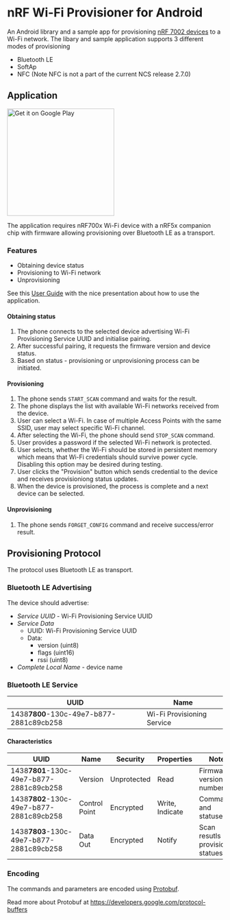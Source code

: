 # nRF Wi-Fi Provisioner for Android

An Android library and a sample app for provisioning [nRF 7002 devices](https://www.nordicsemi.com/Products/nRF7002) to a Wi-Fi network. The libary and sample application supports 3 different modes of provisioning
* Bluetooth LE
* SoftAp
* NFC (Note NFC is not a part of the current NCS release 2.7.0)

## Application

<a href='https://play.google.com/store/apps/details?id=no.nordicsemi.android.wifi.provisioning'><img alt='Get it on Google Play' src='https://play.google.com/intl/en_us/badges/static/images/badges/en_badge_web_generic.png' width='250'/></a>

The application requires nRF700x Wi-Fi device with a nRF5x companion chip with firmware allowing provisioning over Bluetooth LE as a transport.

### Features
- Obtaining device status
- Provisioning to Wi-Fi network
- Unprovisioning

See this [User Guide](doc/UserGuide.pdf) with the nice presentation about how to use the application.

#### Obtaining status

1. The phone connects to the selected device advertising Wi-Fi Provisioning Service UUID and initialise pairing.
2. After successful pairing, it requests the firmware version and device status.
3. Based on status - provisioning or unprovisioning process can be initiated. 

#### Provisioning

1. The phone sends `START_SCAN` command and waits for the result.
2. The phone displays the list with available Wi-Fi networks received from the device. 
3. User can select a Wi-Fi. In case of multiple Access Points with the same SSID, user may select specific Wi-Fi channel.
4. After selecting the Wi-Fi, the phone should send `STOP_SCAN` command.
5. User provides a password if the selected Wi-Fi network is protected.
7. User selects, whether the Wi-Fi should be stored in persistent memory which means that Wi-Fi credentials should survive power cycle. Disabling this option may be desired during testing.
8. User clicks the "Provision" button which sends credential to the device and receives provisioniong status updates.
9. When the device is provisioned, the process is complete and a next device can be selected.

#### Unprovisioning
1. The phone sends `FORGET_CONFIG` command and receive success/error result.

## Provisioning Protocol

The protocol uses Bluetooth LE as transport.

### Bluetooth LE Advertising

The device should advertise:
* *Service UUID* - Wi-Fi Provisioning Service UUID
* *Service Data*
   * UUID: Wi-Fi Provisioning Service UUID
   * Data: 
      - version (uint8) 
      - flags (uint16)
      - rssi (uint8)
* *Complete Local Name* - device name

### Bluetooth LE Service

| UUID | Name |
| ---- | ---- |
| 1438**7800**-130c-49e7-b877-2881c89cb258 | Wi-Fi Provisioning Service |

#### Characteristics

| UUID | Name | Security | Properties | Notes |
| ---- | ---- | -------- | ---------- | ----- |
| 1438**7801**-130c-49e7-b877-2881c89cb258 | Version | Unprotected | Read | Firmware version number |
| 1438**7802**-130c-49e7-b877-2881c89cb258 | Control Point | Encrypted | Write, Indicate | Commands and statuses |
| 1438**7803**-130c-49e7-b877-2881c89cb258 | Data Out | Encrypted | Notify | Scan resutls and provisioning statueses |

### Encoding

The commands and parameters are encoded using [Protobuf](lib_proto/src/main/proto).

Read more about Protobuf at https://developers.google.com/protocol-buffers

